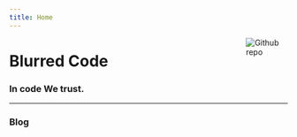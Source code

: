 ```yaml
---
title: Home
---
```


[<img src="https://www.blurredcode.com/image/partywizard.gif" style="max-width:15%;min-width:40px;float:right;" alt="Github repo" />](https://github.com/BlurryLight)

# Blurred Code

### In code We trust.

<hr/>

### Blog
